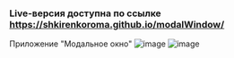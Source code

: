 ### Live-версия доступна по ссылке https://shkirenkoroma.github.io/modalWindow/
Приложение "Модальное окно"
![image](https://user-images.githubusercontent.com/61347452/228731110-7990dfd9-0890-45e4-be9d-07080eb57b77.png)
![image](https://user-images.githubusercontent.com/61347452/228731163-29cf29fb-0236-434c-82f0-cc6329368993.png)

